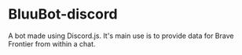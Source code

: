 # BluuBot-discord
A bot made using Discord.js. It's main use is to provide data for Brave Frontier from within a chat.
